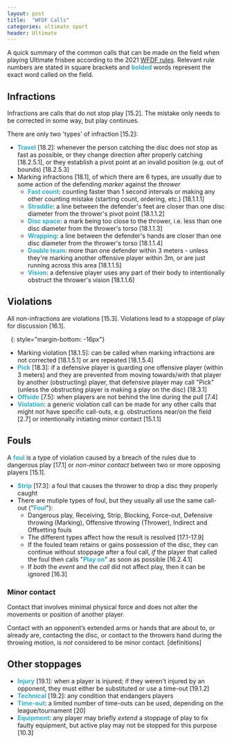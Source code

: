 ```yaml
---
layout: post
title:  "WFDF Calls"
categories: ultimate sport
header: Ultimate
---
```


<style type="text/css">
  strong {
    color: #2dafc8;
  }
</style>

A quick summary of the common calls that can be made on the field when playing Ultimate frisbee according to the 2021 [WFDF rules](https://rules.wfdf.org/). Relevant rule numbers are stated in square brackets and **bolded** words represent the exact word called on the field.

## Infractions

Infractions are calls that do not stop play [15.2]. The mistake only needs to be corrected in some way, but play continues.

There are only two 'types' of infraction [15.2]:
- **Travel** [18.2]: whenever the person catching the disc does not stop as fast as possible, or they change direction after properly catching [18.2.5.1], or they establish a pivot point at an invalid position (e.g. out of bounds) [18.2.5.3]
- Marking infractions [18.1], of which there are 6 types, are usually due to some action of the defending *marker* against the *thrower*
  - **Fast count**: counting faster than 1 second intervals or making any other counting mistake (starting count, ordering, etc.) [18.1.1.1]
  - **Straddle**: a line between the defender's feet are closer than one disc diameter from the thrower's pivot point [18.1.1.2]
  - **Disc space**: a mark being too close to the thrower, i.e. less than one disc diameter from the thrower's torso [18.1.1.3]
  - **Wrapping**: a line between the defender's hands are closer than one disc diameter from the thrower's torso [18.1.1.4]
  - **Double team**: more than one defender within 3 meters - unless they're marking another offensive player within 3m, or are just running across this area [18.1.1.5]
  - **Vision**: a defensive player uses any part of their body to intentionally obstruct the thrower's vision [18.1.1.6]

## Violations

All non-infractions are violations [15.3]. Violations lead to a stoppage of play for discussion [16.1].

&nbsp;
{: style="margin-bottom: -16px"}
- Marking violation [18.1.5]: can be called when marking infractions are not corrected [18.1.5.1] or are repeated [18.1.5.4]
- **Pick** [18.3]: if a defensive player is guarding one offensive player (within 3 meters) and they are prevented from moving towards/with that player by another (obstructing) player, that defensive player may call "Pick" (unless the obstructing player is making a play on the disc) [18.3.1]
- **Offside** [7.5]: when players are not behind the line during the pull [7.4]
- **Violation**: a generic violation call can be made for any other calls that might not have specific call-outs, e.g. obstructions near/on the field [2.7] or intentionally initiating minor contact [15.1.1]

## Fouls

A **foul** is a type of violation caused by a breach of the rules due to dangerous play [17.1] or *non-minor contact* between two or more opposing players [15.1].

- **Strip** [17.3]: a foul that causes the thrower to drop a disc they properly caught
- There are mutiple types of foul, but they usually all use the same call-out ("**Foul**"):
  - Dangerous play, Receiving, Strip, Blocking, Force-out, Defensive throwing (Marking), Offensive throwing (Thrower), Indirect and Offsetting fouls
  - The different types affect how the result is resolved [17.1-17.9]
  - If the fouled team retains or gains possession of the disc, they can continue without stoppage after a foul call, *if* the player that called the foul then calls "**Play on**" as soon as possible [16.2.4.1]
  - If *both* the *event* and the *call* did not affect play, then it can be ignored [16.3]

### Minor contact

Contact that involves minimal physical force and does not alter the movements or position of another player.

Contact with an opponent’s extended arms or hands that are about to, or already are, contacting the disc, or contact to the throwers hand during the throwing motion, is *not* considered to be minor contact. [definitions]

## Other stoppages

- **Injury** [19.1]: when a player is injured; if they weren't injured by an opponent, they must either be substituted or use a time-out [19.1.2]
- **Technical** [19.2]: any condition that endangers players
- **Time-out**: a limited number of time-outs can be used, depending on the league/tournament [20]
- **Equipment**: any player may briefly *extend* a stoppage of play to fix faulty equipment, but active play may not be stopped for this purpose [10.3]
